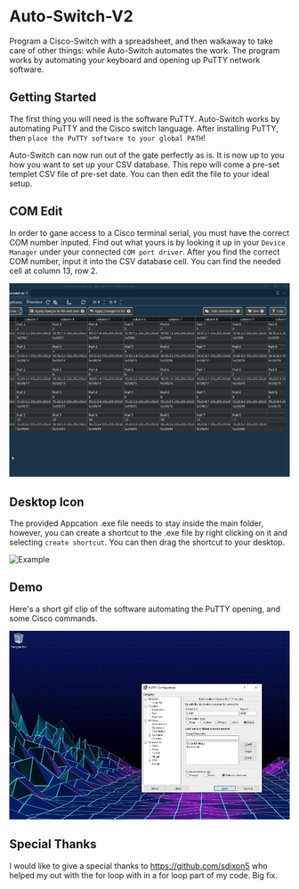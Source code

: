 # Auto-Switch-V2
Program a Cisco-Switch with a spreadsheet, and then walkaway to take care of other things: while Auto-Switch automates the work. The program works by automating your keyboard and opening up PuTTY network software.

## Getting Started
The first thing you will need is the software PuTTY. Auto-Switch works by automating PuTTY and the Cisco switch language. 
After installing PuTTY, then `place the PuTTY software to your global PATH`!

Auto-Switch can now run out of the gate perfectly as is. It is now up to you how you want to set up your CSV database.
This repo will come a pre-set templet CSV file of pre-set date. You can then edit the file to your ideal setup. 

## COM Edit
In order to gane access to a Cisco terminal serial, you must have the correct COM number inputed. 
Find out what yours is by looking it up in your `Device Manager` under your connected `COM port driver`.
After you find the correct COM number, input it into the CSV database cell. You can find the needed cell at column 13, row 2.

![Example](/Gifs/Edit-COM.gif "Example")

## Desktop Icon
The provided Appcation .exe file needs to stay inside the main folder, however, you can create a shortcut to the .exe file by right clicking on it and selecting `create shortcut`.
You can then drag the shortcut to your desktop.

![Example](/Gifs/Desktop-Icon.gif "Example")

## Demo 
Here's a short gif clip of the software automating the PuTTY opening, and some Cisco commands.

![Example](/Gifs/Demo.gif "Example")

## Special Thanks
I would like to give a special thanks to https://github.com/sdixon5 who helped my out with the for loop with in a for loop part of my code. Big fix. 
